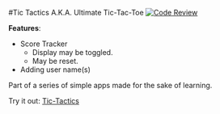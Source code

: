 #Tic Tactics A.K.A. Ultimate Tic-Tac-Toe
[![Code Review](http://www.zomis.net/codereview/shield/?qid=101253)](http://codereview.stackexchange.com/q/101253/49181)


**Features**:
* Score Tracker
  * Display may be toggled.
  * May be reset.
* Adding user name(s)

Part of a series of simple apps made for the sake of learning.

Try it out: [Tic-Tactics](https://github.com/Javaliant/TicTactics/blob/master/Tic%20Tactics.exe?raw=true)